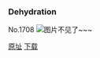 ### Dehydration
No.1708
![图片不见了~~~](https://imgs.xkcd.com/comics/dehydration.png)

[原址](https://xkcd.com//1708) [下载](https://imgs.xkcd.com/comics/dehydration.png)

